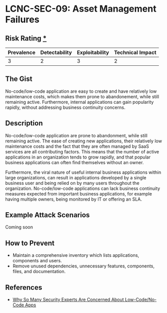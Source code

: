 # LCNC-SEC-09: Asset Management Failures

## Risk Rating [*](https://owasp.org/www-project-top-ten/2017/Note_About_Risks)

| Prevalence | Detectability | Exploitability | Technical Impact |
| --- | --- | --- | --- |
| 3 | 2 | 3 | 2 |

## The Gist

No-code/low-code application are easy to create and have relatively low maintenance costs, which makes them prone to abandonement, while still remaining active.
Furthermore, internal applications can gain popularity rapidly, without addressing business continuity concerns.

## Description

No-code/low-code application are prone to abandonment, while still remaining active.
The ease of creating new applications, their relatively low maintenance costs and the fact that they are often managed by SaaS services are all contributing factors. 
This means that the number of active applications in an organization tends to grow rapidly, and that popular business applications can often find themselves without an owner.

Furthermore, the viral nature of useful internal business applications within large organizations, can result in applications developed by a single business user and being relied on by many users throughout the organization.
No-code/low-code applications can lack business continuity measures expected from important business applications, for example having multiple owners, being monitored by IT or offering an SLA.

## Example Attack Scenarios

Coming soon

## How to Prevent

- Maintain a comprehensive inventory which lists applications, components and users.
- Remove unused dependencies, unnecessary features, components, files, and documentation.

## References

- [Why So Many Security Experts Are Concerned About Low-Code/No-Code Apps](https://www.darkreading.com/dr-tech/why-so-many-security-experts-are-concerned-about-low-code-no-code-apps)